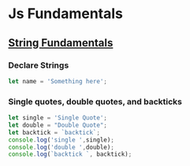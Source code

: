 # Js Fundamentals

## [String Fundamentals](https://developer.mozilla.org/en-US/docs/Learn/JavaScript/First_steps/Strings)

### Declare Strings

```js
let name = 'Something here';
```

### Single quotes, double quotes, and backticks

```js
let single = 'Single Quote';
let double = "Double Quote";
let backtick = `backtick`;
console.log('single ',single);
console.log('double ',double);
console.log(`backtick `, backtick);
```